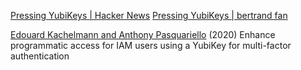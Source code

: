 
[Pressing YubiKeys | Hacker News](https://news.ycombinator.com/item?id=24663989)
[Pressing YubiKeys | bertrand fan](https://bert.org/2020/10/01/pressing-yubikeys/)

[Edouard Kachelmann and Anthony Pasquariello](https://aws.amazon.com/blogs/security/enhance-programmatic-access-for-iam-users-using-yubikey-for-multi-factor-authentication/)
(2020) Enhance programmatic access for IAM users using a YubiKey for multi-factor authentication
